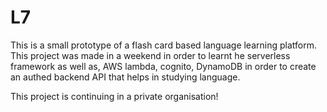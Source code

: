 # L7

This is a small prototype of a flash card based language learning platform. This project was made in a weekend in order to learnt he serverless framework as well as, AWS lambda, cognito, DynamoDB in order to create an authed backend API that helps in studying language.

This project is continuing in a private organisation!
